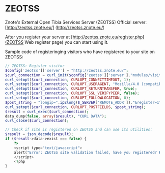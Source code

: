 ZEOTSS
======

Znote's External Open Tibia Services Server (ZEOTSS)
Official server: [http://zeotss.znote.eu/] (http://zeotss.znote.eu/)

After you register your server at [http://zeotss.znote.eu/register.php](ZEOTSS Web register page) you can start using it.

Sample code of registeringing visitors who have registered to your site on ZEOTSS:
```php
// ZEOTSS: Register visitor
$config['zeotss']['server'] = "http://zeotss.znote.eu/";
$curl_connection = curl_init($config['zeotss']['server']."modules/visitor/registervisitor.php");
curl_setopt($curl_connection, CURLOPT_CONNECTTIMEOUT, 1);
curl_setopt($curl_connection, CURLOPT_USERAGENT, "Mozilla/4.0 (compatible; MSIE 6.0; Windows NT 5.1)");
curl_setopt($curl_connection, CURLOPT_RETURNTRANSFER, true);
curl_setopt($curl_connection, CURLOPT_SSL_VERIFYPEER, false);
curl_setopt($curl_connection, CURLOPT_FOLLOWLOCATION, 0);
$post_string = "longip=".ip2long($_SERVER['REMOTE_ADDR'])."&register=1";
curl_setopt($curl_connection, CURLOPT_POSTFIELDS, $post_string);
$result = curl_exec($curl_connection);
data_dump(false, array($result), "CURL DATA");
curl_close($curl_connection);

// Check if site is registered on ZEOTSS and can use its utilities:
$result = json_decode($result);
if ($result->data->exist === false) {
	?>
	<script type="text/javascript">
	alert("Error: ZEOTSS site validation failed, have you registered? Register at: <?php echo $config['zeotss']['server']; ?>");
	</script>
	<?php
}
```